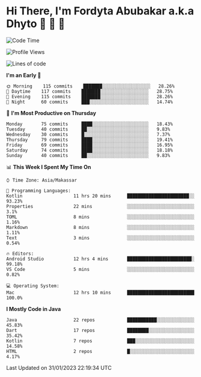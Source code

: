 # Hi There, I'm Fordyta Abubakar a.k.a Dhyto 👋 👋 👋 

<!--
**DhytoDev/dhytodev** is a ✨ _special_ ✨ repository because its `README.md` (this file) appears on your GitHub profile.

Here are some ideas to get you started:

- 🔭 I’m currently working on ...
- 🌱 I’m currently learning ...
- 👯 I’m looking to collaborate on ...
- 🤔 I’m looking for help with ...
- 💬 Ask me about ...
- 📫 How to reach me: ...
- 😄 Pronouns: ...
- ⚡ Fun fact: ...
-->

<!--START_SECTION:waka-->
![Code Time](http://img.shields.io/badge/Code%20Time-1%2C894%20hrs%2014%20mins-blue)

![Profile Views](http://img.shields.io/badge/Profile%20Views-1-blue)

![Lines of code](https://img.shields.io/badge/From%20Hello%20World%20I%27ve%20Written-135%20Thousand%20lines%20of%20code-blue)

**I'm an Early 🐤** 

```text
🌞 Morning    115 commits    ███████░░░░░░░░░░░░░░░░░░   28.26% 
🌆 Daytime    117 commits    ███████░░░░░░░░░░░░░░░░░░   28.75% 
🌃 Evening    115 commits    ███████░░░░░░░░░░░░░░░░░░   28.26% 
🌙 Night      60 commits     ███░░░░░░░░░░░░░░░░░░░░░░   14.74%

```
📅 **I'm Most Productive on Thursday** 

```text
Monday       75 commits     ████░░░░░░░░░░░░░░░░░░░░░   18.43% 
Tuesday      40 commits     ██░░░░░░░░░░░░░░░░░░░░░░░   9.83% 
Wednesday    30 commits     █░░░░░░░░░░░░░░░░░░░░░░░░   7.37% 
Thursday     79 commits     ████░░░░░░░░░░░░░░░░░░░░░   19.41% 
Friday       69 commits     ████░░░░░░░░░░░░░░░░░░░░░   16.95% 
Saturday     74 commits     ████░░░░░░░░░░░░░░░░░░░░░   18.18% 
Sunday       40 commits     ██░░░░░░░░░░░░░░░░░░░░░░░   9.83%

```


📊 **This Week I Spent My Time On** 

```text
⌚︎ Time Zone: Asia/Makassar

💬 Programming Languages: 
Kotlin                   11 hrs 20 mins      ███████████████████████░░   93.23% 
Properties               22 mins             ░░░░░░░░░░░░░░░░░░░░░░░░░   3.1% 
TOML                     8 mins              ░░░░░░░░░░░░░░░░░░░░░░░░░   1.16% 
Markdown                 8 mins              ░░░░░░░░░░░░░░░░░░░░░░░░░   1.11% 
Text                     3 mins              ░░░░░░░░░░░░░░░░░░░░░░░░░   0.54%

🔥 Editors: 
Android Studio           12 hrs 4 mins       ████████████████████████░   99.18% 
VS Code                  5 mins              ░░░░░░░░░░░░░░░░░░░░░░░░░   0.82%

💻 Operating System: 
Mac                      12 hrs 10 mins      █████████████████████████   100.0%

```

**I Mostly Code in Java** 

```text
Java                     22 repos            ███████████░░░░░░░░░░░░░░   45.83% 
Dart                     17 repos            ████████░░░░░░░░░░░░░░░░░   35.42% 
Kotlin                   7 repos             ███░░░░░░░░░░░░░░░░░░░░░░   14.58% 
HTML                     2 repos             █░░░░░░░░░░░░░░░░░░░░░░░░   4.17%

```



 Last Updated on 31/01/2023 22:19:34 UTC
<!--END_SECTION:waka-->
